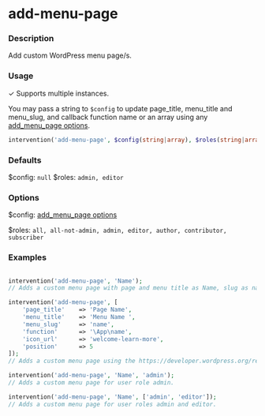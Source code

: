 # add-menu-page

### Description
Add custom WordPress menu page/s.

### Usage
&#10003; Supports multiple instances.

You may pass a string to `$config` to update page_title, menu_title and menu_slug, and callback function name or an array using any [add_menu_page options](https://developer.wordpress.org/reference/functions/add_menu_page/).

```php
intervention('add-menu-page', $config(string|array), $roles(string|array));
```

### Defaults
$config: `null`
$roles: `admin, editor`

### Options
$config: [add_menu_page options](https://developer.wordpress.org/reference/functions/add_menu_page/)

$roles: `all, all-not-admin, admin, editor, author, contributor, subscriber`

### Examples
```php

intervention('add-menu-page', 'Name');
// Adds a custom menu page with page and menu title as Name, slug as name, and callback function as name().

intervention('add-menu-page', [
    'page_title'    => 'Page Name',
    'menu_title'    => 'Menu Name ',
    'menu_slug'     => 'name',
    'function'      => '\App\name',
    'icon_url'      => 'welcome-learn-more',
    'position'      => 5
]);
// Adds a custom menu page using the https://developer.wordpress.org/reference/functions/add_menu_page/ parameters.

intervention('add-menu-page', 'Name', 'admin');
// Adds a custom menu page for user role admin.

intervention('add-menu-page', 'Name', ['admin', 'editor']);
// Adds a custom menu page for user roles admin and editor.
```
